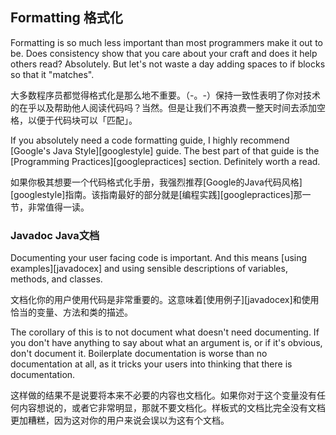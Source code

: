 ## Formatting 格式化

Formatting is so much less important than most programmers make it out to be.
Does consistency show that you care about your craft and does it help others
read? Absolutely. But let's not waste a day adding spaces to if blocks so that
it "matches".

大多数程序员都觉得格式化是那么地不重要。（-。-）保持一致性表明了你对技术的在乎以及帮助他人阅读代码吗？当然。但是让我们不再浪费一整天时间去添加空格，以便于代码块可以「匹配」。

If you absolutely need a code formatting guide, I highly recommend
[Google's Java Style][googlestyle] guide. The best part of that guide is the
[Programming Practices][googlepractices] section. Definitely worth a read.

如果你极其想要一个代码格式化手册，我强烈推荐[Google的Java代码风格][googlestyle]指南。该指南最好的部分就是[编程实践][googlepractices]那一节，非常值得一读。

### Javadoc Java文档

Documenting your user facing code is important. And this means
[using examples][javadocex] and using sensible descriptions of variables,
methods, and classes.

文档化你的用户使用代码是非常重要的。这意味着[使用例子][javadocex]和使用恰当的变量、方法和类的描述。

The corollary of this is to not document what doesn't need documenting. If you
don't have anything to say about what an argument is, or if it's obvious,
don't document it. Boilerplate documentation is worse than no documentation at
all, as it tricks your users into thinking that there is documentation.

这样做的结果不是说要将本来不必要的内容也文档化。如果你对于这个变量没有任何内容想说的，或者它非常明显，那就不要文档化。样板式的文档比完全没有文档更加糟糕，因为这对你的用户来说会误以为这有个文档。
